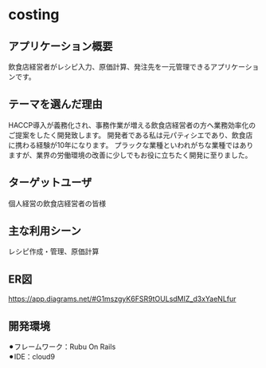 # costing

## アプリケーション概要
飲食店経営者がレシピ入力、原価計算、発注先を一元管理できるアプリケーションです。

## テーマを選んだ理由
HACCP導入が義務化され、事務作業が増える飲食店経営者の方へ業務効率化のご提案をしたく開発致します。
開発者である私は元パティシエであり、飲食店に携わる経験が10年になります。
プラックな業種といわれがちな業種ではありますが、業界の労働環境の改善に少しでもお役に立ちたく開発に至りました。

## ターゲットユーザ
個人経営の飲食店経営者の皆様

## 主な利用シーン
レシピ作成・管理、原価計算

## ER図
https://app.diagrams.net/#G1mszgyK6FSR9tOULsdMIZ_d3xYaeNLfur

## 開発環境
⚫︎フレームワーク：Rubu On Rails<br>
⚫︎IDE：cloud9
